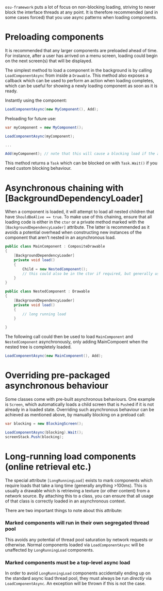 `osu-framework` puts a lot of focus on non-blocking loading, striving to never block the interface threads at any point. It is therefore recommended (and in some cases forced) that you use async patterns when loading components.

Preloading components
========

It is recommended that any larger components are preloaded ahead of time. For instance, after a user has arrived on a menu screen, loading could begin on the next screen(s) that will be displayed.

The simplest method to load a component in the background is by calling `LoadComponentAsync` from inside a `Drawable`. This method also exposes a callback which can be used to perform an action when loading completes, which can be useful for showing a newly loading component as soon as it is ready.

Instantly using the component:

```csharp
LoadComponentAsync(new MyComponent(), Add);
```

Preloading for future use:

```csharp
var myComponent = new MyComponent();

LoadComponentAsync(myComponent);

...

Add(myComponent); // note that this will cause a blocking load if the async load has not yet completed.
```

This method returns a `Task` which can be blocked on with `Task.Wait()` if you need custom blocking behaviour.

Asynchronous chaining with [BackgroundDependencyLoader]
========

When a component is loaded, it will attempt to load all nested children that have `ShouldBeAlive == true`. To make use of this chaining, ensure that all loading code is either in the `ctor` or a private method marked with the `[BackgroundDependencyLoader]` attribute. The latter is recommended as it avoids a potential overhead when constructing new instances of the component that aren't nested in an asynchronous load.

```csharp
public class MainComponent : CompositeDrawable
{
    [BackgroundDependencyLoader]
    private void load()
    {
        Child = new NestedComponent();
        // this could also be in the ctor if required, but generally use BDL wherever possible for maximum efficiency.
    }
}

public class NestedComponent : Drawable
{
    [BackgroundDependencyLoader]
    private void load()
    {
        // long running load
    }

}
```

The following call could then be used to load `MainComponent` and `NestedComponent` asynchronously, only adding MainCompoent when the nested tree is completely loaded.

```csharp
LoadComponentAsync(new MainComponent(), Add);
```

Overriding pre-packaged asynchronous behaviour
========

Some classes come with pre-built asynchronous behaviours. One example is `Screen`, which automatically loads a child screen that is `Push`ed if it is not already in a loaded state. Overriding such asynchronous behaviour can be achieved as mentioned above, by manually blocking on a preload call:

```csharp
var blocking = new BlockingScreen();

LoadComponentAsync(blocking).Wait();
screenStack.Push(blocking);
```

Long-running load components (online retrieval etc.)
========

The special attribute `[LongRunningLoad]` exists to mark components which require loads that take a long time (generally anything >100ms). This is usually a drawable which is retrieving a texture (or other content) from a network source. By attaching this to a class, you can ensure that all usage of that class is correctly loaded in an asynchronous context.

There are two important things to note about this attribute:

### Marked components will run in their own segregated thread pool

This avoids any potential of thread pool saturation by network requests or otherwise. Normal components loaded via `LoadComponentAsync` will be unaffected by `LongRunningLoad` components.

### Marked components must be a top-level async load

In order to avoid `LongRunningLoad` components accidentally ending up on the standard async load thread pool, they must always be run *directly* via `LoadComponentAsync`. An exception will be thrown if this is not the case.
